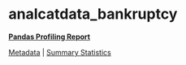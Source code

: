 # analcatdata_bankruptcy

[**Pandas Profiling Report**](../docs_sources/profile/analcatdata_bankruptcy.html)

[Metadata](metadata.yaml) | [Summary Statistics](summary_stats.csv)

